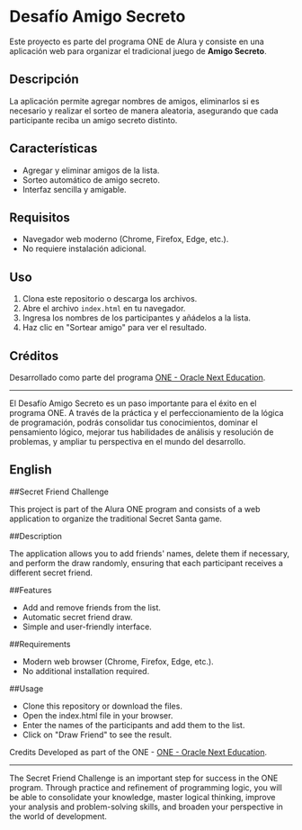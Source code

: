 # Desafío Amigo Secreto

Este proyecto es parte del programa ONE de Alura y consiste en una aplicación web para organizar el tradicional juego de **Amigo Secreto**.

## Descripción

La aplicación permite agregar nombres de amigos, eliminarlos si es necesario y realizar el sorteo de manera aleatoria, asegurando que cada participante reciba un amigo secreto distinto.

## Características

- Agregar y eliminar amigos de la lista.
- Sorteo automático de amigo secreto.
- Interfaz sencilla y amigable.

## Requisitos

- Navegador web moderno (Chrome, Firefox, Edge, etc.).
- No requiere instalación adicional.

## Uso

1. Clona este repositorio o descarga los archivos.
2. Abre el archivo `index.html` en tu navegador.
3. Ingresa los nombres de los participantes y añádelos a la lista.
4. Haz clic en "Sortear amigo" para ver el resultado.

## Créditos

Desarrollado como parte del programa [ONE - Oracle Next Education](https://www.aluracursos.com/one).

---

El Desafío Amigo Secreto es un paso importante para el éxito en el programa ONE. A través de la práctica y el perfeccionamiento de la lógica de programación, podrás consolidar tus conocimientos, dominar el pensamiento lógico, mejorar tus habilidades de análisis y resolución de problemas, y ampliar tu perspectiva en el mundo del desarrollo.



## English

##Secret Friend Challenge

This project is part of the Alura ONE program and consists of a web application to organize the traditional Secret Santa game.

##Description

The application allows you to add friends' names, delete them if necessary, and perform the draw randomly, ensuring that each participant receives a different secret friend.

##Features

- Add and remove friends from the list.
- Automatic secret friend draw.
- Simple and user-friendly interface.

##Requirements

- Modern web browser (Chrome, Firefox, Edge, etc.).
- No additional installation required.

##Usage

- Clone this repository or download the files.
- Open the index.html file in your browser.
- Enter the names of the participants and add them to the list.
- Click on "Draw Friend" to see the result.

Credits Developed as part of the ONE - [ONE - Oracle Next Education](https://www.aluracursos.com/one).

---
The Secret Friend Challenge is an important step for success in the ONE program. Through practice and refinement of programming logic, you will be able to consolidate your knowledge, master logical thinking, improve your analysis and problem-solving skills, and broaden your perspective in the world of development.
